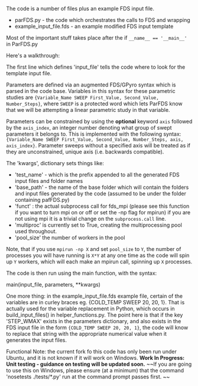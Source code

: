 The code is a number of files plus an example FDS input file. 

 - parFDS.py - the code which orchestrates the calls to FDS and wrapping
 - example_input_file.fds - an example modified FDS input template

Most of the important stuff takes place after the if `__name__ == '__main__'` in ParFDS.py 

Here's a walkthrough: 

The first line which defines 'input_file' tells the code where to look for the template input file.

Parameters are defined via an augmented FDS/GPyro syntax which is parsed in the code base. Variables in this syntax for these parametric studies are `{Variable_Name SWEEP First_Value, Second_Value, Number_Steps}`, where `SWEEP` is a protected word which lets ParFDS know that we will be attempting a linear parametric study in that variable.

Parameters can be constrained by using the __optional__ keyword `axis` followed by the `axis_index`, an integer number denoting what group of swept parameters it belongs to. This is implemented with the following syntax: `{Variable_Name SWEEP First_Value, Second_Value, Number_Steps, axis, axis_index}`. Parameter sweeps without a specified axis will be treated as if they are unconstrained, unique axis (i.e. backwards compatible).

The 'kwargs', dictionary sets things like: 
  - 'test_name' - which is the prefix appended to all the generated FDS input files and folder names
  - 'base_path' - the name of the base folder which will contain the folders and input files generated by the code (assumed to be under the folder containing pafFDS.py)
 - 'funct' : the actual subprocess call for fds_mpi (please see this function if you want to turn mpi on or off or set the -np flag for mpirun) if you are not using mpi it is a trivial change on the `subprocess.call` line.
 - 'multiproc' is currently set to True, creating the multiprocessing pool used throughout. 
 - 'pool_size' the number of workers in the pool

Note, that if you use `mpirun -np X` and set `pool_size` to `Y`, the number of processes you will have running is `X*Y` at any one time as the code will spin up `Y` workers, which will each make an mpirun call, spinning up `X` processes. 

The code is then run using the main function, with the syntax:

main(input_file, parameters, **kwargs)

One more thing: in the example_input_file.fds example file, certain of the variables are in curley braces eg. {COLD_TEMP SWEEP 20, 20, 1}. That is actually used for the variable replacement in Python, which occurs in build_input_files() in helper_functions.py. The point here is that if the key 'STEP_WMAX' exists in the parameters dictionary, and also exists in the FDS input file in the form `{COLD_TEMP SWEEP 20, 20, 1}`, the code will know to replace that string with the appropriate numerical value when it generates the input files. 

Functional Note: the current fork fo this code has only been run under Ubuntu, and it is not known if it will work on Windows. **Work In Progress: Unit testing - guidance on testing will be updated soon.** ~~If you are going to use this on Windows, please ensure (at a minimum) that the command 'nosetests ./tests/*.py' run at the command prompt passes first. ~~
